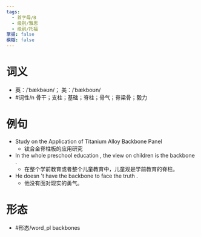 ```yaml
---
tags:
  - 首字母/B
  - 级别/雅思
  - 级别/托福
掌握: false
模糊: false
---
```

# 词义
- 英：/ˈbækbəʊn/； 美：/ˈbækboʊn/
- #词性/n  骨干；支柱；基础；脊柱；骨气；脊梁骨；毅力
# 例句
- Study on the Application of Titanium Alloy Backbone Panel
	- 钛合金脊柱板的应用研究
- In the whole preschool education , the view on children is the backbone .
	- 在整个学前教育或者整个儿童教育中，儿童观是学前教育的脊柱。
- He doesn 't have the backbone to face the truth .
	- 他没有面对现实的勇气。
# 形态
- #形态/word_pl backbones
